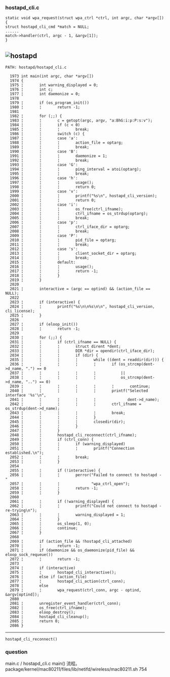 ### hostapd_cli.c



	static void wpa_request(struct wpa_ctrl *ctrl, int argc, char *argv[])
	{
	struct hostapd_cli_cmd *match = NULL;
	......
	match->handler(ctrl, argc - 1, &argv[1]);
	}
	
![hostapd](https://img-blog.csdn.net/20170207120032404?watermark/2/text/aHR0cDovL2Jsb2cuY3Nkbi5uZXQvdmlld3NreTEx/font/5a6L5L2T/fontsize/400/fill/I0JBQkFCMA==/dissolve/70/gravity/SouthEast) 
----------------------------------------------
	PATH: hostapd/hostapd_cli.c 

	  1973 int main(int argc, char *argv[])
	  1974 {
	  1975 ¦       int warning_displayed = 0;
	  1976 ¦       int c;
	  1977 ¦       int daemonize = 0;
	  1978 
	  1979 ¦       if (os_program_init())
	  1980 ¦       ¦       return -1;
	  1981 
	  1982 ¦       for (;;) {
	  1983 ¦       ¦       c = getopt(argc, argv, "a:BhG:i:p:P:s:v");
	  1984 ¦       ¦       if (c < 0)
 	  1985 ¦       ¦       ¦       break;
  	  1986 ¦       ¦       switch (c) {
	  1987 ¦       ¦       case 'a':
	  1988 ¦       ¦       ¦       action_file = optarg;
	  1989 ¦       ¦       ¦       break;
	  1990 ¦       ¦       case 'B':
	  1991 ¦       ¦       ¦       daemonize = 1;
	  1992 ¦       ¦       ¦       break;
	  1993 ¦       ¦       case 'G':
	  1994 ¦       ¦       ¦       ping_interval = atoi(optarg);
	  1995 ¦       ¦       ¦       break;
	  1996 ¦       ¦       case 'h':
	  1997 ¦       ¦       ¦       usage();
	  1998 ¦       ¦       ¦       return 0;
	  1999 ¦       ¦       case 'v':
	  2000 ¦       ¦       ¦       printf("%s\n", hostapd_cli_version);
	  2001 ¦       ¦       ¦       return 0;
	  2002 ¦       ¦       case 'i':
	  2003 ¦       ¦       ¦       os_free(ctrl_ifname);
	  2004 ¦       ¦       ¦       ctrl_ifname = os_strdup(optarg);
	  2005 ¦       ¦       ¦       break;
	  2006 ¦       ¦       case 'p':
	  2007 ¦       ¦       ¦       ctrl_iface_dir = optarg;
	  2008 ¦       ¦       ¦       break;
	  2009 ¦       ¦       case 'P':
	  2010 ¦       ¦       ¦       pid_file = optarg;
	  2011 ¦       ¦       ¦       break;
	  2012 ¦       ¦       case 's':
	  2013 ¦       ¦       ¦       client_socket_dir = optarg;
	  2014 ¦       ¦       ¦       break;
	  2015 ¦       ¦       default:
	  2016 ¦       ¦       ¦       usage();
	  2017 ¦       ¦       ¦       return -1;
	  2018 ¦       ¦       }
	  2019 ¦       }
	  2020 
	  2021 ¦       interactive = (argc == optind) && (action_file == NULL);
	  2022 
	  2023 ¦       if (interactive) {
	  2024 ¦       ¦       printf("%s\n\n%s\n\n", hostapd_cli_version, cli_license);
	  2025 ¦       }
	  2026 
	  2027 ¦       if (eloop_init())
	  2028 ¦       ¦       return -1;
	  2029 
	  2030 ¦       for (;;) {
	  2031 ¦       ¦       if (ctrl_ifname == NULL) {
	  2032 ¦       ¦       ¦       struct dirent *dent;
	  2033 ¦       ¦       ¦       DIR *dir = opendir(ctrl_iface_dir);
	  2034 ¦       ¦       ¦       if (dir) {
	  2035 ¦       ¦       ¦       ¦       while ((dent = readdir(dir))) {
	  2036 ¦       ¦       ¦       ¦       ¦       if (os_strcmp(dent->d_name, ".") == 0
	  2037 ¦       ¦       ¦       ¦       ¦           ||
   	  2038 ¦       ¦       ¦       ¦       ¦           os_strcmp(dent->d_name, "..") == 0)
	  2039 ¦       ¦       ¦       ¦       ¦       ¦       continue;
	  2040 ¦       ¦       ¦       ¦       ¦       printf("Selected interface '%s'\n",
	  2041 ¦       ¦       ¦       ¦       ¦              dent->d_name);
	  2042 ¦       ¦       ¦       ¦       ¦       ctrl_ifname = os_strdup(dent->d_name);
	  2043 ¦       ¦       ¦       ¦       ¦       break;
	  2044 ¦       ¦       ¦       ¦       }
	  2045 ¦       ¦       ¦       ¦       closedir(dir); 
	  2046 ¦       ¦       ¦       } 
	  2047 ¦       ¦       } 
	  2048 ¦       ¦       hostapd_cli_reconnect(ctrl_ifname); 
	  2049 ¦       ¦       if (ctrl_conn) { 
	  2050 ¦       ¦       ¦       if (warning_displayed)
	  2051 ¦       ¦       ¦       ¦       printf("Connection established.\n"); 
	  2052 ¦       ¦       ¦       break;
	  2053 ¦       ¦       } 
  	  2054
	  2055 ¦       ¦       if (!interactive) { 
	  2056 ¦       ¦       ¦       perror("Failed to connect to hostapd - "
	  2057 ¦       ¦       ¦              "wpa_ctrl_open"); 
	  2058 ¦       ¦       ¦       return -1;
	  2059 ¦       ¦       } 
	  2060 
	  2061 ¦       ¦       if (!warning_displayed) { 
	  2062 ¦       ¦       ¦       printf("Could not connect to hostapd - re-trying\n");
	  2063 ¦       ¦       ¦       warning_displayed = 1; 
	  2064 ¦       ¦       } 
	  2065 ¦       ¦       os_sleep(1, 0);
	  2066 ¦       ¦       continue;
	  2067 ¦       } 
	  2068 
	  2069 ¦       if (action_file && !hostapd_cli_attached)
	  2070 ¦       ¦       return -1; 
	  2071 ¦       if (daemonize && os_daemonize(pid_file) && eloop_sock_requeue())
	  2072 ¦       ¦       return -1; 
	  2073
	  2074 ¦       if (interactive)
	  2075 ¦       ¦       hostapd_cli_interactive();
	  2076 ¦       else if (action_file)
	  2077 ¦       ¦       hostapd_cli_action(ctrl_conn);
	  2078 ¦       else
	  2079 ¦       ¦       wpa_request(ctrl_conn, argc - optind, &argv[optind]);
	  2080 
	  2081 ¦       unregister_event_handler(ctrl_conn);
	  2082 ¦       os_free(ctrl_ifname);
	  2083 ¦       eloop_destroy();
	  2084 ¦       hostapd_cli_cleanup();
	  2085 ¦       return 0;
 	  2086 }
 	  
----------------------------

	hostapd_cli_reconnect()
		
		
		
### question

main.c / hostapd_cli.c main() 流程。
package/kernel/mac80211/files/lib/netifd/wireless/mac80211.sh	754	


